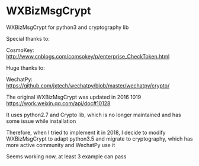 # WXBizMsgCrypt
WXBizMsgCrypt for python3 and cryptography lib


Special thanks to:

CosmoKey: http://www.cnblogs.com/comsokey/p/enterprise_CheckToken.html

Huge thanks to:

WechatPy: https://github.com/jxtech/wechatpy/blob/master/wechatpy/crypto/



The original WXBizMsgCrypt was updated in 2016 1019
https://work.weixin.qq.com/api/doc#10128


It uses python2.7 and Crypto lib, which is no longer maintained and has some issue while installation


Therefore, when I tried to implement it in 2018, I decide to modify WXBizMsgCrypt to adapt python3.5 and migrate to
cryptography, which has more active community and WechatPy use it



Seems working now, at least 3 example can pass
